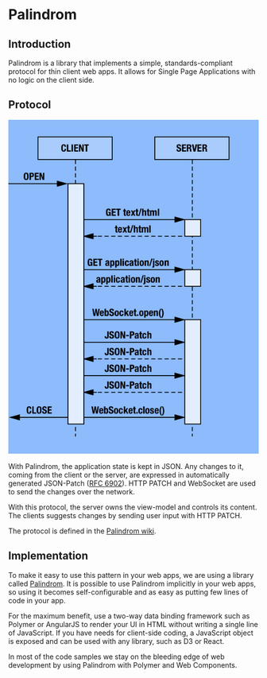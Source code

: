 # Palindrom

## Introduction

Palindrom is a library that implements a simple, standards-compliant protocol for thin client web apps. It allows for Single Page Applications with no logic on the client side.

## Protocol

![](../../.gitbook/assets/palindrom-flow.png)

With Palindrom, the application state is kept in JSON. Any changes to it, coming from the client or the server, are expressed in automatically generated JSON-Patch \([RFC 6902](http://tools.ietf.org/html/rfc6902)\). HTTP PATCH and WebSocket are used to send the changes over the network.

With this protocol, the server owns the view-model and controls its content. The clients suggests changes by sending user input with HTTP PATCH.

The protocol is defined in the [Palindrom wiki](https://github.com/Palindrom/Palindrom/wiki/Server-communication).

## Implementation

To make it easy to use this pattern in your web apps, we are using a library called [Palindrom](https://github.com/Palindrom/Palindrom). It is possible to use Palindrom implicitly in your web apps, so using it becomes self-configurable and as easy as putting few lines of code in your app.

For the maximum benefit, use a two-way data binding framework such as Polymer or AngularJS to render your UI in HTML without writing a single line of JavaScript. If you have needs for client-side coding, a JavaScript object is exposed and can be used with any library, such as D3 or React.

In most of the code samples we stay on the bleeding edge of web development by using Palindrom with Polymer and Web Components.

